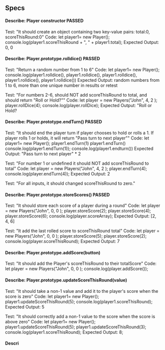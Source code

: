 ## Specs

#### Describe: Player constructor PASSED
Test: "It should create an object containing two key-value pairs: total:0, scoreThisRound:0"
Code: let player1= new Player();
console.log(player1.scoreThisRound + ", " + player1.total);
Expected Output: 0, 0

#### Describe: Player.prototype.rolldice() PASSED
Test: "Return a random number from 1 to 6"
Code: let player1= new Player();
console.log(player1.rolldice(), player1.rolldice(), player1.rolldice(), player1.rolldice(), player1.rolldice())
Expected Output: random numbers from 1 to 6, more than one unique number in results or retest

Test: "For numbers 2-6, should NOT add scoreThisRound to total, and should return "Roll or Hold?""
Code: let player = new Players("John", 4, 2 );
player.rollDice(4);
console.log(player.rollDice);
Expected Output: "Roll or Hold?

#### Describe: Player.prototype.endTurn() PASSED
Test: "It should end the player turn if player chooses to hold or rolls a 1. If player rolls 1 or holds, it will return "Pass turn to next player""
Code: let player1= new Player();
player1.endTurn(1)
player1.endTurn()
console.log(player1.endTurn(1));
console.log(player1.endturn())
Expected Output: "Pass turn to next player" * 2



Test: "For number 1 or undefined it should NOT add scoreThisRound to total"
Code: let player = new Players("John", 4, 2 );
player.endTurn(4);
console.log(player.endTurn(4));
Expected Output: 2

Test: "For all inputs, it should changed scoreThisRound to zero."


#### Describe: Player.prototype.storeScores() PASSED
Test: "It should store each score of a player during a round"
Code: let player = new Players("John", 0, 0 );
player.storeScore(2);
player.storeScore(4);
player.storeScore(6);
console.log(player.scoreArray);
Expected Output: [2, 4, 6]

Test: "It add the last rolled score to scoreThisRound total"
Code: let player = new Players("John", 0, 0 );
player.storeScore(5);
player.storeScore(2);
console.log(player.scoreThisRound);
Expected Output: 7

#### Describe: Player.prototype.addScore(button)
Test: "It should add the Player's scoreThisRound to their totalScore"
Code: let player = new Players("John", 0, 0 );
console.log(player.addScore());

#### Describe: Player.prototype.updateScoreThisRound(value)
Test: "It should take a non-1 value and add it to the player's score when the score is zero"
Code: let player1= new Player();
player1.updateScoreThisRound(5);
console.log(player1.scoreThisRound);
Expected Output: 5

Test: "It should correctly add a non-1 value to the score when the score is above zero"
Code: let player1= new Player();
player1.updateScoreThisRound(5);
player1.updateScoreThisRound(3);
console.log(player1.scoreThisRound);
Expected Output: 8;

#### Descri